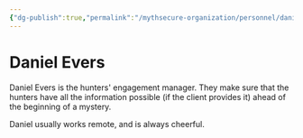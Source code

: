 ```yaml
---
{"dg-publish":true,"permalink":"/mythsecure-organization/personnel/daniel-evers/","created":"2024-05-28T11:54:44.000-04:00","updated":"2025-01-08T23:43:43.166-05:00"}
---
```



# Daniel Evers

Daniel Evers is the hunters' engagement manager. They make sure that the hunters have all the information possible (if the client provides it) ahead of the beginning of a mystery.

Daniel usually works remote, and is always cheerful.